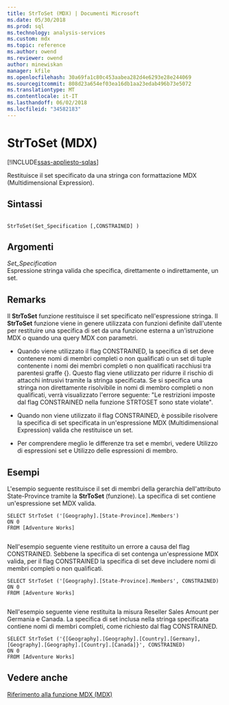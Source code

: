 ```yaml
---
title: StrToSet (MDX) | Documenti Microsoft
ms.date: 05/30/2018
ms.prod: sql
ms.technology: analysis-services
ms.custom: mdx
ms.topic: reference
ms.author: owend
ms.reviewer: owend
author: minewiskan
manager: kfile
ms.openlocfilehash: 30a69fa1c80c453aabea282d4e6293e28e244069
ms.sourcegitcommit: 808d23a654ef03ea16db1aa23edab496b73e5072
ms.translationtype: MT
ms.contentlocale: it-IT
ms.lasthandoff: 06/02/2018
ms.locfileid: "34582183"
---
```

# <a name="strtoset-mdx"></a>StrToSet (MDX)
[!INCLUDE[ssas-appliesto-sqlas](../includes/ssas-appliesto-sqlas.md)]

  Restituisce il set specificato da una stringa con formattazione MDX (Multidimensional Expression).  
  
## <a name="syntax"></a>Sintassi  
  
```  
  
StrToSet(Set_Specification [,CONSTRAINED] )   
```  
  
## <a name="arguments"></a>Argomenti  
 *Set_Specification*  
 Espressione stringa valida che specifica, direttamente o indirettamente, un set.  
  
## <a name="remarks"></a>Remarks  
 Il **StrToSet** funzione restituisce il set specificato nell'espressione stringa. Il **StrToSet** funzione viene in genere utilizzata con funzioni definite dall'utente per restituire una specifica di set da una funzione esterna a un'istruzione MDX o quando una query MDX con parametri.  
  
-   Quando viene utilizzato il flag CONSTRAINED, la specifica di set deve contenere nomi di membri completi o non qualificati o un set di tuple contenente i nomi dei membri completi o non qualificati racchiusi tra parentesi graffe {}. Questo flag viene utilizzato per ridurre il rischio di attacchi intrusivi tramite la stringa specificata. Se si specifica una stringa non direttamente risolvibile in nomi di membro completi o non qualificati, verrà visualizzato l'errore seguente: "Le restrizioni imposte dal flag CONSTRAINED nella funzione STRTOSET sono state violate".  
  
-   Quando non viene utilizzato il flag CONSTRAINED, è possibile risolvere la specifica di set specificata in un'espressione MDX (Multidimensional Expression) valida che restituisce un set.  
  
-   Per comprendere meglio le differenze tra set e membri, vedere Utilizzo di espressioni set e Utilizzo delle espressioni di membro.  
  
## <a name="examples"></a>Esempi  
 L'esempio seguente restituisce il set di membri della gerarchia dell'attributo State-Province tramite la **StrToSet** (funzione). La specifica di set contiene un'espressione set MDX valida.  
  
```  
SELECT StrToSet ('[Geography].[State-Province].Members')  
ON 0  
FROM [Adventure Works]  
  
```  
  
 Nell'esempio seguente viene restituito un errore a causa del flag CONSTRAINED. Sebbene la specifica di set contenga un'espressione MDX valida, per il flag CONSTRAINED la specifica di set deve includere nomi di membri completi o non qualificati.  
  
```  
SELECT StrToSet ('[Geography].[State-Province].Members', CONSTRAINED)  
ON 0  
FROM [Adventure Works]  
  
```  
  
 Nell'esempio seguente viene restituita la misura Reseller Sales Amount per Germania e Canada. La specifica di set inclusa nella stringa specificata contiene nomi di membri completi, come richiesto dal flag CONSTRAINED.  
  
```  
SELECT StrToSet ('{[Geography].[Geography].[Country].[Germany],[Geography].[Geography].[Country].[Canada]}', CONSTRAINED)  
ON 0  
FROM [Adventure Works]  
```  
  
## <a name="see-also"></a>Vedere anche  
 [Riferimento alla funzione MDX &#40;MDX&#41;](../mdx/mdx-function-reference-mdx.md)  
  
  
